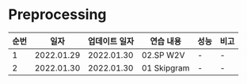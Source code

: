 # Preprocessing

|순번|일자|업데이트 일자|연습 내용|성능|비고|
|---|---|---|---|---|---|
|1|2022.01.29|2022.01.30|02.SP W2V|-|-|
|2|2022.01.30|2022.01.30|01 Skipgram|-|-|